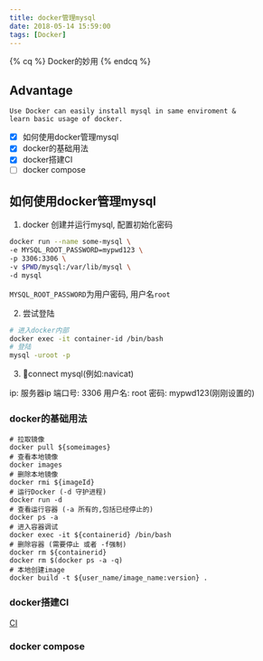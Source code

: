 ```yaml
---
title: docker管理mysql
date: 2018-05-14 15:59:00
tags: [Docker]
---
```


{% cq %}
Docker的妙用
{% endcq %}

<!-- more -->

## Advantage

    Use Docker can easily install mysql in same enviroment &
    learn basic usage of docker.

- [x] 如何使用docker管理mysql
- [x] docker的基础用法
- [x] docker搭建CI
- [ ] docker compose

## 如何使用docker管理mysql 

1. docker 创建并运行mysql, 配置初始化密码

```zsh
docker run --name some-mysql \
-e MYSQL_ROOT_PASSWORD=mypwd123 \
-p 3306:3306 \
-v $PWD/mysql:/var/lib/mysql \
-d mysql
```

``MYSQL_ROOT_PASSWORD``为用户密码, 用户名``root``

2. 尝试登陆

```zsh
# 进入docker内部
docker exec -it container-id /bin/bash
# 登陆
mysql -uroot -p
``` 

3. connect mysql(例如:navicat)

ip: 服务器ip
端口号: 3306
用户名: root
密码: mypwd123(刚刚设置的)


### docker的基础用法

```shell
# 拉取镜像
docker pull ${someimages}
# 查看本地镜像
docker images
# 删除本地镜像
docker rmi ${imageId}
# 运行Docker (-d 守护进程)
docker run -d
# 查看运行容器 (-a 所有的,包括已经停止的)
docker ps -a
# 进入容器调试
docker exec -it ${containerid} /bin/bash
# 删除容器 (需要停止 或者 -f强制)
docker rm ${containerid}
docker rm $(docker ps -a -q)
# 本地创建image
docker build -t ${user_name/image_name:version} . 
```

### docker搭建CI
[CI](https://github.com/RogerAbyss/docker-abyssci)
### docker compose